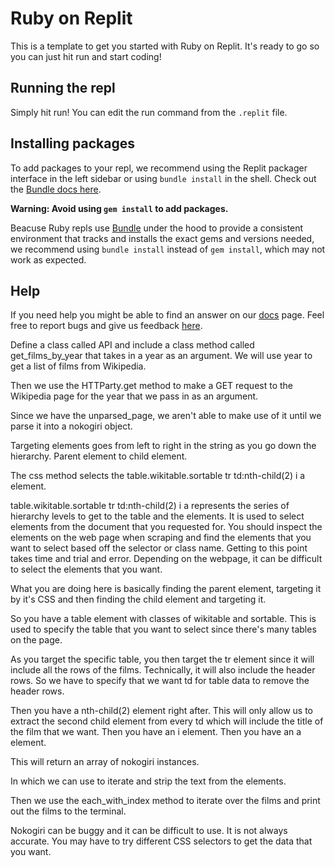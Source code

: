 # Ruby on Replit

This is a template to get you started with Ruby on Replit. It's ready to go so you can just hit run and start coding!

## Running the repl

Simply hit run! You can edit the run command from the `.replit` file.

## Installing packages

To add packages to your repl, we recommend using the Replit packager interface in the left sidebar or using `bundle install` in the shell. Check out the [Bundle docs here](https://bundler.io/guides/getting_started.html).

**Warning: Avoid using `gem install` to add packages.**

Beacuse Ruby repls use [Bundle](https://bundler.io/) under the hood to provide a consistent environment that tracks and installs the exact gems and versions needed, we recommend using `bundle install` instead of `gem install`, which may not work as expected.

## Help

If you need help you might be able to find an answer on our [docs](https://docs.replit.com) page. Feel free to report bugs and give us feedback [here](https://replit.com/support).

Define a class called API and include a class method called get_films_by_year that takes in a year as an argument. We will use year to get a list of films from Wikipedia.

Then we use the HTTParty.get method to make a GET request to the Wikipedia page for the year that we pass in as an argument.

Since we have the unparsed_page, we aren't able to make use of it until we parse it into a nokogiri object.

Targeting elements goes from left to right in the string as you go down the hierarchy. Parent element to child element.

The css method selects the table.wikitable.sortable tr td:nth-child(2) i a element.

table.wikitable.sortable tr td:nth-child(2) i a represents the series of hierarchy levels to get to the table and the elements. It is used to select elements from the document that you requested for. You should inspect the elements on the web page when scraping and find the elements that you want to select based off the selector or class name. Getting to this point takes time and trial and error. Depending on the webpage, it can be difficult to select the elements that you want.

What you are doing here is basically finding the parent element, targeting it by it's CSS and then finding the child element and targeting it.

So you have a table element with classes of wikitable and sortable. This is used to specify the table that you want to select since there's many tables on the page.

As you target the specific table, you then target the tr element since it will include all the rows of the films. Technically, it will also include the header rows. So we have to specify that we want td for table data to remove the header rows.

Then you have a nth-child(2) element right after. This will only allow us to extract the second child element from every td which will include the title of the film that we want. Then you have an i element. Then you have an a element.

This will return an array of nokogiri instances.

In which we can use to iterate and strip the text from the elements.

Then we use the each_with_index method to iterate over the films and print out the films to the terminal.

Nokogiri can be buggy and it can be difficult to use. It is not always accurate. You may have to try different CSS selectors to get the data that you want.